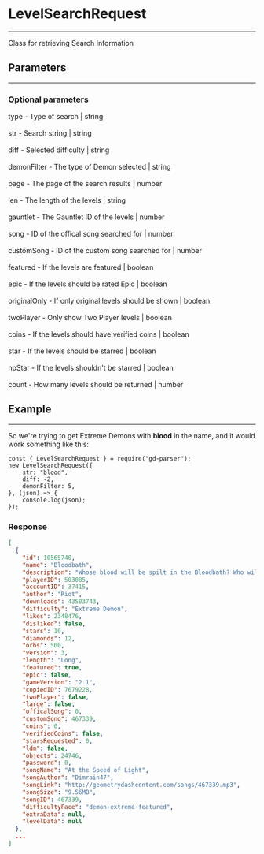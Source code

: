 # LevelSearchRequest

---
Class for retrieving Search Information

## Parameters

---
### Optional parameters
type - Type of search | string<br><br>
str - Search string | string<br><br>
diff - Selected difficulty | string<br><br>
demonFilter - The type of Demon selected | string<br><br>
page - The page of the search results | number<br><br>
len - The length of the levels | string<br><br>
gauntlet - The Gauntlet ID of the levels | number<br><br>
song - ID of the offical song searched for | number<br><br>
customSong - ID of the custom song searched for | number<br><br>
featured - If the levels are featured | boolean<br><br>
epic - If the levels should be rated Epic | boolean<br><br>
originalOnly - If only original levels should be shown | boolean<br><br>
twoPlayer - Only show Two Player levels | boolean<br><br>
coins - If the levels should have verified coins | boolean<br><br>
star - If the levels should be starred | boolean<br><br>
noStar - If the levels shouldn't be starred | boolean<br><br>
count - How many levels should be returned | number

## Example

---

So we're trying to get Extreme Demons with **blood** in the name, and it would work something like this:
```JS
const { LevelSearchRequest } = require("gd-parser");
new LevelSearchRequest({
    str: "blood",
    diff: -2,
    demonFilter: 5,
}, (json) => {
    console.log(json);
});
```
### Response
```JSON
[
  {
    "id": 10565740,
    "name": "Bloodbath",
    "description": "Whose blood will be spilt in the Bloodbath? Who will the victors be? How many will survive? Good luck...",
    "playerID": 503085,
    "accountID": 37415,
    "author": "Riot",
    "downloads": 43503743,
    "difficulty": "Extreme Demon",
    "likes": 2348476,
    "disliked": false,
    "stars": 10,
    "diamonds": 12,
    "orbs": 500,
    "version": 3,
    "length": "Long",
    "featured": true,
    "epic": false,
    "gameVersion": "2.1",
    "copiedID": 7679228,
    "twoPlayer": false,
    "large": false,
    "officalSong": 0,
    "customSong": 467339,
    "coins": 0,
    "verifiedCoins": false,
    "starsRequested": 0,
    "ldm": false,
    "objects": 24746,
    "password": 0,
    "songName": "At the Speed of Light",
    "songAuthor": "Dimrain47",
    "songLink": "http://geometrydashcontent.com/songs/467339.mp3",
    "songSize": "9.56MB",
    "songID": 467339,
    "difficultyFace": "demon-extreme-featured",
    "extraData": null,
    "levelData": null
  },
  ...
]
```
